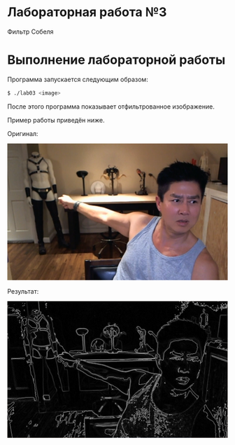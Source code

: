 # Лабораторная работа №3

Фильтр Собеля

# Выполнение лабораторной работы

Программа запускается следующим образом:

```bash
$ ./lab03 <image>
```

После этого программа показывает отфильтрованное изображение.

Пример работы приведён ниже.

Оригинал:

![van](images/van.png)

Результат:

![van-filtered](images/van_filtered.png)
